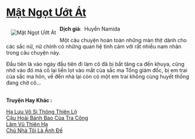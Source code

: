 <a href="https://utruyen.com/truyen/mat-ngot-uot-at/17658/" title="Mật Ngọt Ướt Át"><h1>Mật Ngọt Ướt Át</h1></a><div style="display:table"><img align="right" style="float: left; padding: 10px;" src="https://utruyen.com/images/story/200x260/mat-ngot-uot-at.jpg" alt="Mật Ngọt Ướt Át"><b>Dịch giả</b>:  Huyền Namida<p></p>Một câu chuyện hoàn toàn những màn thịt dành cho các sắc nữ, nữ chính có những quan hệ tình cảm với rất nhiều nam nhân trong câu chuyện này.<p></p>Đầu tiên là vào ngày đầu tiên đi làm cô đã bị bắt tăng ca đến khuya, cũng nhờ vào đó mà cô lại liền lọt vào mắt của sắc ma Tổng giám đốc, bị em trai của sắc ma hôn, về đến nhà lại còn có một em trai không cùng huyết thống đang chờ cô...</div><p><br><b>Truyện Hay Khác :</b></p><a href="https://utruyen.com/truyen/ha-luu-vo-si-thong-thien-lo/17596/" alt="Hạ Lưu Vô Sỉ Thông Thiên Lộ">Hạ Lưu Vô Sỉ Thông Thiên Lộ</a><br/><a href="https://truyenngontinhay.wordpress.com/2019/10/03/cau-hoai-banh-bao-cua-tra-cong/" alt="Cậu Hoài Bánh Bao Của Tra Công">Cậu Hoài Bánh Bao Của Tra Công</a><br/><a href="https://github.com/quanluxury/ngontinhhot/tree/master/truyenhay/19114/" alt="Lâm Vũ Thiên Hạ">Lâm Vũ Thiên Hạ</a><br/><a href="https://truyenngontinhay.wordpress.com/2019/10/03/chu-nha-toi-la-anh-de/" alt="Chủ Nhà Tôi Là Ảnh Đế">Chủ Nhà Tôi Là Ảnh Đế</a><br/>